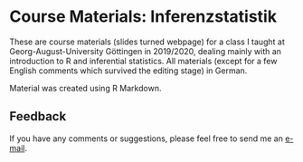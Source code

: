 # Course Materials: Inferenzstatistik

These are course materials (slides turned webpage) for a class I taught at Georg-August-University Göttingen in 2019/2020, dealing mainly with an introduction to R and inferential statistics. All materials (except for a few English comments which survived the editing stage) in German.

Material was created using R Markdown. 

## Feedback

If you have any comments or suggestions, please feel free to send me an [e-mail](mailto:maik.thalmann@gmail.com?subject=[GitHub]%20Inferenzstatistik).
